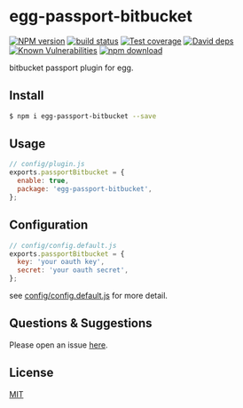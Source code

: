 # egg-passport-bitbucket

[![NPM version][npm-image]][npm-url]
[![build status][travis-image]][travis-url]
[![Test coverage][codecov-image]][codecov-url]
[![David deps][david-image]][david-url]
[![Known Vulnerabilities][snyk-image]][snyk-url]
[![npm download][download-image]][download-url]

[npm-image]: https://img.shields.io/npm/v/egg-passport-bitbucket.svg?style=flat-square
[npm-url]: https://npmjs.org/package/egg-passport-bitbucket
[travis-image]: https://img.shields.io/travis/eggjs/egg-passport-bitbucket.svg?style=flat-square
[travis-url]: https://travis-ci.org/eggjs/egg-passport-bitbucket
[codecov-image]: https://img.shields.io/codecov/c/github/eggjs/egg-passport-bitbucket.svg?style=flat-square
[codecov-url]: https://codecov.io/github/eggjs/egg-passport-bitbucket?branch=master
[david-image]: https://img.shields.io/david/eggjs/egg-passport-bitbucket.svg?style=flat-square
[david-url]: https://david-dm.org/eggjs/egg-passport-bitbucket
[snyk-image]: https://snyk.io/test/npm/egg-passport-bitbucket/badge.svg?style=flat-square
[snyk-url]: https://snyk.io/test/npm/egg-passport-bitbucket
[download-image]: https://img.shields.io/npm/dm/egg-passport-bitbucket.svg?style=flat-square
[download-url]: https://npmjs.org/package/egg-passport-bitbucket

bitbucket passport plugin for egg.

## Install

```bash
$ npm i egg-passport-bitbucket --save
```

## Usage

```js
// config/plugin.js
exports.passportBitbucket = {
  enable: true,
  package: 'egg-passport-bitbucket',
};
```

## Configuration

```js
// config/config.default.js
exports.passportBitbucket = {
  key: 'your oauth key',
  secret: 'your oauth secret',
};
```

see [config/config.default.js](config/config.default.js) for more detail.

## Questions & Suggestions

Please open an issue [here](https://github.com/eggjs/egg/issues).

## License

[MIT](LICENSE.txt)
